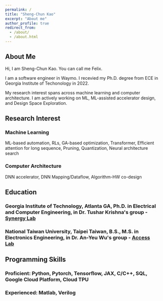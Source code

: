 ```yaml
---
permalink: /
title: "Sheng-Chun Kao"
excerpt: "About me"
author_profile: true
redirect_from: 
  - /about/
  - /about.html
---
```

## About Me
Hi, I am Sheng-Chun Kao. You can call me Felix.

I am a software engineer in Waymo. I recevied my Ph.D. degree from ECE in Georgia Institute of Techonology in 2022.

My research interest spans across machine learning and computer architecture. I am actively working on ML, ML-assisted accelerator design, and Design Space Exploration.


## Research Interest
### Machine Learning
ML-based automation, RLs, GA-based optimization, Transformer, Efficient attention for long sequence, Pruning, Quantization, Neural architecture search
### Computer Architecture
DNN accelerator, DNN Mapping/Dataflow, Algorithm-HW co-design



## Education
### Georgia Institute of Technology, Atlanta GA, Ph.D. in Electrical and Computer Engineering, in Dr. Tushar Krishna's group - [Synergy Lab](https://synergy.ece.gatech.edu/)  										  
### National Taiwan University, Taipei Taiwan, B.S., M.S. in Electronics Engineering, in Dr. An-Yeu Wu's group - [Access Lab](http://access.ee.ntu.edu.tw/)




## Programming Skills
### Proficient: Python, Pytorch, Tensorflow, JAX, C/C++, SQL, Google Cloud Platform, Cloud TPU
### Experienced: Matlab, Verilog

